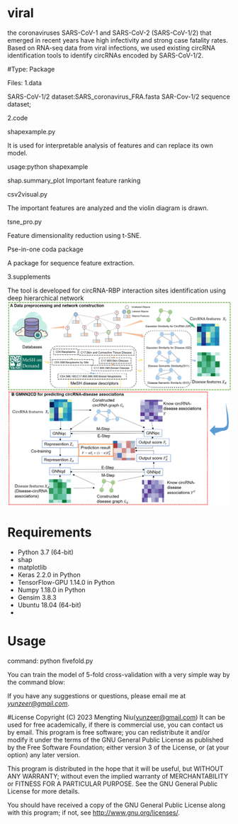# viral


the coronaviruses SARS-CoV-1 and SARS-CoV-2 (SARS-CoV-1/2) that emerged in recent years have high infectivity and strong case fatality rates. Based on RNA-seq data from viral infections, we used existing circRNA identification tools to identify circRNAs encoded by SARS-CoV-1/2.

#Type: Package

Files: 
1.data

SARS-CoV-1/2 dataset:SARS_coronavirus_FRA.fasta  SAR-Cov-1/2 sequence dataset;

2.code

shapexample.py  

It is used for interpretable analysis of features and can replace its own model. 

usage:python shapexample

shap.summary_plot  Important feature ranking

csv2visual.py

The important features are analyzed and the violin diagram is drawn.

tsne_pro.py

Feature dimensionality reduction using t-SNE.

Pse-in-one coda package

A package for sequence feature extraction.

3.supplements

The tool is developed for circRNA-RBP interaction sites identification using deep hierarchical network
![image](https://github.com/nmt315320/GMNN2CD/blob/f40f59746ae71cbba63b9d411f5b31bb9371ef66/Architecture.png)
# Requirements
- Python 3.7 (64-bit)
- shap
- matplotlib
- Keras 2.2.0 in Python
- TensorFlow-GPU 1.14.0 in Python
- Numpy 1.18.0 in Python
- Gensim 3.8.3
- Ubuntu 18.04 (64-bit)
- 
# Usage

command: python fivefold.py 

You can train the model of 5-fold cross-validation with a very simple way by the command blow:  


 If you have any suggestions or questions, please email me at *yunzeer@gmail.com*.

#License
Copyright (C) 2023 Mengting Niu(yunzeer@gmail.com) 
It can be used for free academically, if there is commercial use, you can contact us by email.
This program is free software; you can redistribute it and/or modify it under the terms of the GNU General Public License as published by the Free Software Foundation; either version 3 of the License, or (at your option) any later version.

This program is distributed in the hope that it will be useful, but WITHOUT ANY WARRANTY; without even the implied warranty of MERCHANTABILITY or FITNESS FOR A PARTICULAR PURPOSE. See the GNU General Public License for more details.

You should have received a copy of the GNU General Public License along with this program; if not, see http://www.gnu.org/licenses/.
